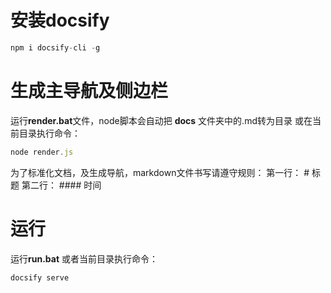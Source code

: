 # 安装docsify
```javascript
npm i docsify-cli -g
```

# 生成主导航及侧边栏
运行**render.bat**文件，node脚本会自动把 **docs** 文件夹中的.md转为目录
或在当前目录执行命令：
```javascript
node render.js
```
为了标准化文档，及生成导航，markdown文件书写请遵守规则：
第一行： # 标题
第二行： #### 时间

# 运行
运行**run.bat**
或者当前目录执行命令：
```javascript
docsify serve
```